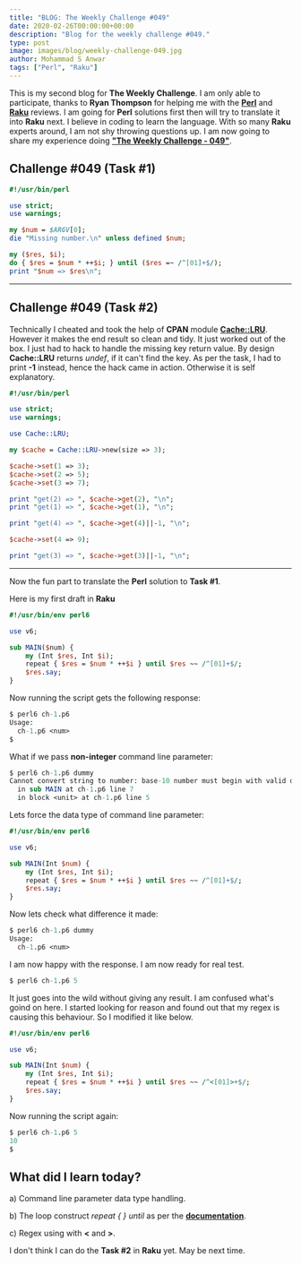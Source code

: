 ```yaml
---
title: "BLOG: The Weekly Challenge #049"
date: 2020-02-26T00:00:00+00:00
description: "Blog for the weekly challenge #049."
type: post
image: images/blog/weekly-challenge-049.jpg
author: Mohammad S Anwar
tags: ["Perl", "Raku"]
---
```


This is my second blog for **The Weekly Challenge**. I am only able to participate, thanks to **Ryan Thompson** for helping me with the **[Perl](/p5-reviews)** and **[Raku](/p6-reviews)** reviews. I am going for **Perl** solutions first then will try to translate it into **Raku** next. I believe in coding to learn the language. With so many **Raku** experts around, I am not shy throwing questions up. I am now going to share my experience doing **["The Weekly Challenge - 049"](/blog/perl-weekly-challenge-049)**.


## Challenge #049 (Task #1)

```perl
#!/usr/bin/perl

use strict;
use warnings;

my $num = $ARGV[0];
die "Missing number.\n" unless defined $num;

my ($res, $i);
do { $res = $num * ++$i; } until ($res =~ /^[01]+$/);
print "$num => $res\n";
```

---

## Challenge #049 (Task #2)

Technically I cheated and took the help of **CPAN** module **[Cache::LRU](https://metacpan.org/pod/Cache::LRU)**. However it makes the end result so clean and tidy. It just worked out of the box. I just had to hack to handle the missing key return value. By design **Cache::LRU** returns *undef*, if it can't find the key. As per the task, I had to print **-1** instead, hence the hack came in action. Otherwise it is self explanatory.

```perl
#!/usr/bin/perl

use strict;
use warnings;

use Cache::LRU;

my $cache = Cache::LRU->new(size => 3);

$cache->set(1 => 3);
$cache->set(2 => 5);
$cache->set(3 => 7);

print "get(2) => ", $cache->get(2), "\n";
print "get(1) => ", $cache->get(1), "\n";

print "get(4) => ", $cache->get(4)||-1, "\n";

$cache->set(4 => 9);

print "get(3) => ", $cache->get(3)||-1, "\n";
```

---

Now the fun part to translate the **Perl** solution to **Task #1**.

Here is my first draft in **Raku**

```perl
#!/usr/bin/env perl6

use v6;

sub MAIN($num) {
    my (Int $res, Int $i);
    repeat { $res = $num * ++$i } until $res ~~ /^[01]+$/;
    $res.say;
}
```

Now running the script gets the following response:

```perl
$ perl6 ch-1.p6
Usage:
  ch-1.p6 <num>
$
```

What if we pass **non-integer** command line parameter:

```perl
$ perl6 ch-1.p6 dummy
Cannot convert string to number: base-10 number must begin with valid digits or '.' in '⏏a' (indicated by ⏏)
  in sub MAIN at ch-1.p6 line 7
  in block <unit> at ch-1.p6 line 5
```

Lets force the data type of command line parameter:

```perl
#!/usr/bin/env perl6

use v6;

sub MAIN(Int $num) {
    my (Int $res, Int $i);
    repeat { $res = $num * ++$i } until $res ~~ /^[01]+$/;
    $res.say;
}
```

Now lets check what difference it made:

```perl
$ perl6 ch-1.p6 dummy
Usage:
  ch-1.p6 <num>
```

I am now happy with the response. I am now ready for real test.

```perl
$ perl6 ch-1.p6 5


```

It just goes into the wild without giving any result. I am confused what's goind on here. I started looking for reason and found out that my regex is causing this behaviour. So I modified it like below.

```perl
#!/usr/bin/env perl6

use v6;

sub MAIN(Int $num) {
    my (Int $res, Int $i);
    repeat { $res = $num * ++$i } until $res ~~ /^<[01]>+$/;
    $res.say;
}
```

Now running the script again:

```perl
$ perl6 ch-1.p6 5
10
$
```

## What did I learn today?

a) Command line parameter data type handling.

b) The loop construct *repeat {  } until* as per the **[documentation](https://docs.raku.org/language/control#index-entry-control_flow_repeat-repeat/while,_repeat/until)**.

c)  Regex using with **<** and **>**.

I don't think I can do the **Task #2** in **Raku** yet. May be next time.
